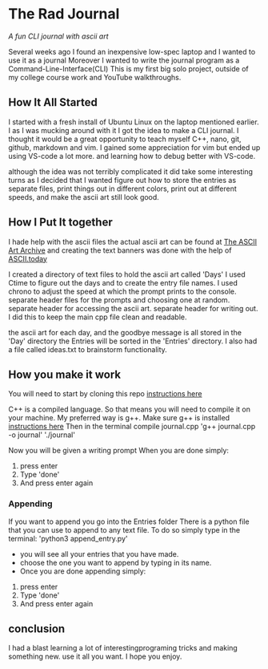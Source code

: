# The Rad Journal

*A fun CLI journal with ascii art* 

Several weeks ago I found an inexpensive low-spec laptop and I wanted to use it as a journal
Moreover I wanted to write the journal program as a Command-Line-Interface(CLI)
This is my first big solo project, outside of my college course work and YouTube walkthroughs.

## How It All Started
I started with a fresh install of Ubuntu Linux on the laptop mentioned earlier.
I as I was mucking around with it I got the idea to make a CLI journal.
I thought it would be a great opportunity to teach myself C++, nano, git, github, markdown and vim.
I gained some appreciation for vim but ended up using VS-code a lot more. and learning how to debug better with VS-code.


although the idea was not terribly complicated it did take some interesting turns as I decided that I wanted figure out how to store the entries as separate files, print things out in different colors, print out at different speeds, and make the ascii art still look good.

## How I Put It together
I hade help with the ascii files
the actual ascii art can be found at [The ASCII Art Archive](https://www.asciiart.eu/)
and creating the text banners was done with the help of [ASCII.today](https://ascii.today/)

I created a directory of text files to hold the ascii art called 'Days'
I used Ctime to figure out the days and to create the entry file names.
I used chrono to adjust the speed at which the prompt prints to the console.
separate header files for the prompts and choosing one at random. 
separate header for accessing the ascii art.
separate header for writing out.
I did this to keep the main cpp file clean and readable.

the ascii art for each day, and the goodbye message is all stored in the 'Day' directory 
the Entries will be sorted in the 'Entries' directory.
I also had a file called ideas.txt to brainstorm functionality.

## How you make it work
You will need to start by cloning this repo [instructions here](https://docs.github.com/en/repositories/creating-and-managing-repositories/cloning-a-repository)

C++ is a compiled language. So that means you will need to compile it on your machine.
My preferred way is g++.
Make sure g++ is installed [instructions here](https://www3.cs.stonybrook.edu/~alee/g++/g++.html)
Then in the terminal compile journal.cpp
'g++ journal.cpp -o journal'
'./journal'

Now you will be given a writing prompt
When you are done simply:
1. press enter
2. Type 'done'
3. And press enter again

### Appending 
If you want to append you go into the Entries folder 
There is a python file that you can use to append to any text file.
To do so simply type in the terminal:
'python3 append_entry.py'
- you will see all your entries that you have made.
- choose the one you want to append by typing in its name.
- Once you are done appending simply:
1. press enter
2. Type 'done'
3. And press enter again



## conclusion 
I had a blast learning a lot of interestingprograming tricks and making something new.
use it all you want.
I hope you enjoy.
